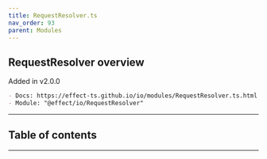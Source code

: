```yaml
---
title: RequestResolver.ts
nav_order: 93
parent: Modules
---
```


## RequestResolver overview

Added in v2.0.0

```md
- Docs: https://effect-ts.github.io/io/modules/RequestResolver.ts.html
- Module: "@effect/io/RequestResolver"
```

---

<h2 class="text-delta">Table of contents</h2>

---
